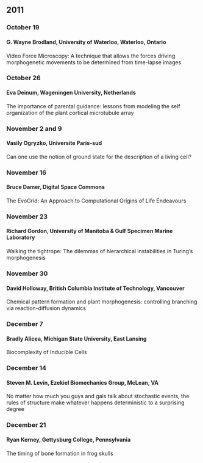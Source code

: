 ## 2011  

### October 19 
#### G. Wayne Brodland, University of Waterloo, Waterloo, Ontario
Video Force Microscopy: A technique that allows the forces driving morphogenetic movements to be determined from time-lapse images

### October 26
#### Eva Deinum, Wageningen University, Netherlands
The importance of parental guidance: lessons from modeling the self organization of the plant cortical microtubule array

### November 2 and 9 
#### Vasily Ogryzko, Universite Paris-sud
Can one use the notion of ground state for the description of a living cell?

### November 16  
#### Bruce Damer, Digital Space Commons
The EvoGrid: An Approach to Computational Origins of Life Endeavours

### November 23 
#### Richard Gordon, University of Manitoba & Gulf Specimen Marine Laboratory
Walking the tightrope: The dilemmas of hierarchical instabilities in Turing’s morphogenesis

### November 30 
#### David Holloway, British Columbia Institute of Technology, Vancouver
Chemical pattern formation and plant morphogenesis: controlling branching via reaction-diffusion dynamics  

### December 7 
#### Bradly Alicea, Michigan State University, East Lansing
Biocomplexity of Inducible Cells

### December 14
#### Steven M. Levin, Ezekiel Biomechanics Group, McLean, VA  
No matter how much you guys and gals talk about stochastic events, the rules of structure make whatever happens deterministic to a surprising degree

### December 21
#### Ryan Kerney, Gettysburg College, Pennsylvania
The timing of bone formation in frog skulls  

